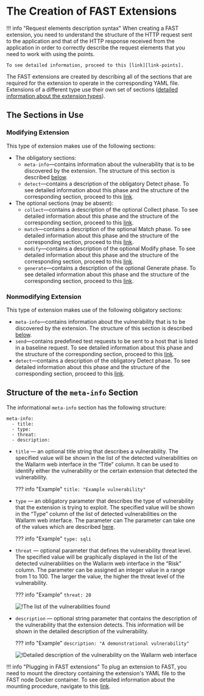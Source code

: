 [link-points]:          points/intro.md
[link-detect]:          detect/phase-detect.md
[link-collect]:         phase-collect.md
[link-match]:           phase-match.md
[link-modify]:          phase-modify.md
[link-send]:            phase-send.md
[link-generate]:        phase-generate.md
[link-extensions]:      using-extension.md
[link-ext-logic]:       logic.md
[link-vuln-list]:       ../VULN-LIST.md

[img-vulns]:            ../../images/fast/dsl/en/create-extension/vulnerabilities.png
[img-vuln-details]:     ../../images/fast/dsl/en/create-extension/vuln_details.png

[anchor-meta-info]:     #structure-of-the-meta-info-section

# The Creation of FAST Extensions

!!! info "Request elements description syntax"
    When creating a FAST extension, you need to understand the structure of the HTTP request sent to the application and that of the HTTP response received from the application in order to correctly describe the request elements that you need to work with using the points. 

    To see detailed information, proceed to this [link][link-points].

The FAST extensions are created by describing all of the sections that are required for the extension to operate in the corresponding YAML file. Extensions of a different type use their own set of sections ([detailed information about the extension types][link-ext-logic]).

##  The Sections in Use

### Modifying Extension

This type of extension makes use of the following sections:
* The obligatory sections:
    * `meta-info`—contains information about the vulnerability that is to be discovered by the extension. The structure of this section is described [below][anchor-meta-info].
    * `detect`—contains a description of the obligatory Detect phase. To see detailed information about this phase and the structure of the corresponding section, proceed to this [link][link-detect].
* The optional sections (may be absent):
    * `collect`—contains a description of the optional Collect phase. To see detailed information about this phase and the structure of the corresponding section, proceed to this [link][link-collect].
    * `match`—contains a description of the optional Match phase. To see detailed information about this phase and the structure of the corresponding section, proceed to this [link][link-match].
    * `modify`—contains a description of the optional Modify phase. To see detailed information about this phase and the structure of the corresponding section, proceed to this [link][link-modify].
    * `generate`—contains a description of the optional Generate phase. To see detailed information about this phase and the structure of the corresponding section, proceed to this [link][link-generate].


### Nonmodifying Extension

This type of extension makes use of the following obligatory sections:
* `meta-info`—contains information about the vulnerability that is to be discovered by the extension. The structure of this section is described [below][anchor-meta-info].
* `send`—contains predefined test requests to be sent to a host that is listed in a baseline request. To see detailed information about this phase and the structure of the corresponding section, proceed to this [link][link-send].
* `detect`—contains a description of the obligatory Detect phase. To see detailed information about this phase and the structure of the corresponding section, proceed to this [link][link-detect].


##  Structure of the `meta-info` Section

The informational `meta-info` section has the following structure:

```
meta-info:
  - title:
  - type:
  - threat:
  - description:
```

* `title` — an optional title string that describes a vulnerability. The specified value will be shown in the list of the detected vulnerabilities on the Wallarm web interface in the “Title” column. It can be used to identify either the vulnerability or the certain extension that detected the vulnerability.

    ??? info "Example"
        `title: "Example vulnerability"`

* `type` — an obligatory parameter that describes the type of vulnerability that the extension is trying to exploit. The specified value will be shown in the “Type” column of the list of detected vulnerabilities on the Wallarm web interface. The parameter can The parameter can take one of the values which are described [here][link-vuln-list].
   
    ??? info "Example"
        `type: sqli`    

* `threat` — optional parameter that defines the vulnerability threat level. The specified value will be graphically displayed in the list of the detected vulnerabilities on the Wallarm web interface in the “Risk” column. The parameter can be assigned an integer value in a range from 1 to 100. The larger the value, the higher the threat level of the vulnerability. 

    ??? info "Example"
        `threat: 20`
    
    ![!The list of the vulnerabilities found][img-vulns]

* `description` — optional string parameter that contains the description of the vulnerability that the extension detects. This information will be shown in the detailed description of the vulnerability.
    
    ??? info "Example"
        `description: "A demonstrational vulnerability"`    
    
    ![!Detailed description of the vulnerability on the Wallarm web interface][img-vuln-details]

!!! info "Plugging in FAST extensions"
    To plug an extension to FAST, you need to mount the directory containing the extension's YAML file to the FAST node Docker container. To see detailed information about the mounting procedure, navigate to this [link][link-extensions].